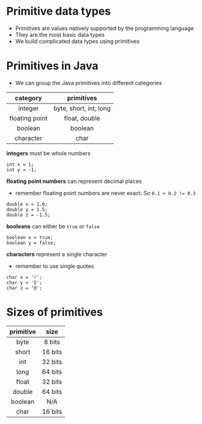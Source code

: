 # Primitive data types

* Primitives are values natively supported by the programming language
* They are the most basic data types
* We build complicated data types using primitives

# Primitives in Java
* We can group the Java primitives into different categories

|    category    |       primitives       |
|:--------------:|:----------------------:|
|    integer     | byte, short, int, long |
| floating point | float, double          |
|     boolean    | boolean                |
|    character   | char                   |

**integers** must be whole numbers  
```
int x = 1;
int y = -1;
```

**floating point numbers** can represent decimal places
  * remember floating point numbers are never exact. So `0.1 + 0.2 != 0.3`
```
double x = 1.0;
double y = 1.5;
double z = -1.5;
```

**booleans** can either be `true` or `false`
```
boolean x = true;
boolean y = false;
```

**characters** represent a single character
  * remember to use single quotes
```
char x = 'r';
char y = '5';
char z = '@';
```

# Sizes of primitives
| primitive |   size  |
|:---------:|:-------:|
|    byte   |  8 bits |
|   short   | 16 bits |
|    int    | 32 bits |
|    long   | 64 bits |
|   float   | 32 bits |
|   double  | 64 bits |
|  boolean  |   N/A   |
|    char   | 16 bits |
